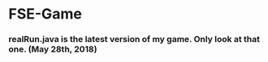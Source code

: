 # FSE-Game

### realRun.java is the latest version of my game. Only look at that one. (May 28th, 2018)
